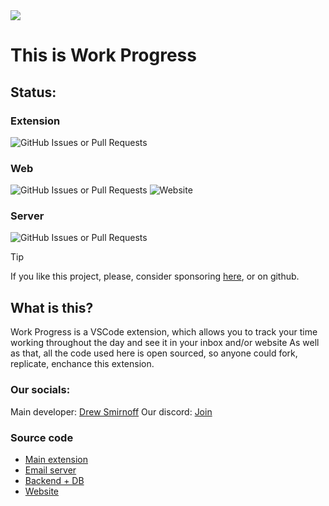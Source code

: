 
<img src = "https://camo.githubusercontent.com/1601b19daa5ef8a8f7d7c4f1cfc2517e475354aa88e8b6001171fb9e31abc929/68747470733a2f2f692e696d6775722e636f6d2f6c716e4c75726c2e706e67">

# This is Work Progress

<h2>Status:</h2>
<h3>Extension</h3>
<img alt="GitHub Issues or Pull Requests" src="https://img.shields.io/github/issues/work-progress/work-progress">

<h3>Web</h3>
<img alt="GitHub Issues or Pull Requests" src="https://img.shields.io/github/issues/andrinoff/work-progress-web">
<img alt="Website" src="https://img.shields.io/website?url=https%3A%2F%2Fvswork-progress.vercel.app">

<h3>Server</h3>
<img alt="GitHub Issues or Pull Requests" src="https://img.shields.io/github/issues/andrinoff/work-progress-backend">

> [!TIP]
> If you like this project, please, consider sponsoring [here](https://vswork-progress.vercel.app/support.html), or on github.


## What is this?
Work Progress is a VSCode extension, which allows you to track your time working throughout the day and see it in your inbox and/or website
As well as that, all the code used here is open sourced, so anyone could fork, replicate, enchance this extension.

### Our socials:
Main developer: [Drew Smirnoff](https://linktr.ee/andrinoff)
Our discord: [Join](https://discord.gg/ef6HR6BW7C)

### Source code

- [Main extension](https://github.com/andrinoff/work-progress)
- [Email server](https://github.com/andrinoff/work-progress-email)
- [Backend + DB](https://github.com/andrinoff/work-progress-backend)
- [Website](https://github.com/andrinoff/work-progress-web)
